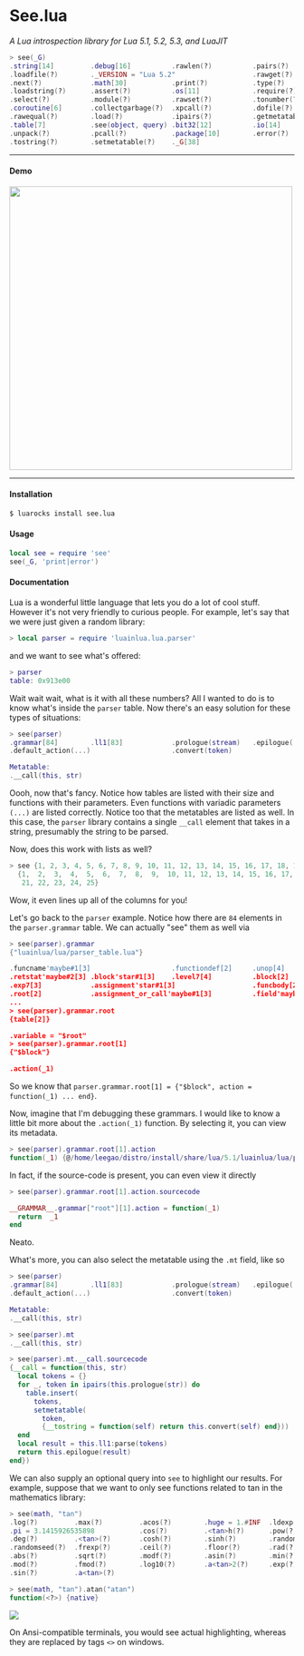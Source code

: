 # See.lua 

*A Lua introspection library for Lua 5.1, 5.2, 5.3, and LuaJIT*

```lua
> see(_G)
.string[14]         .debug[16]          .rawlen(?)          .pairs(?)
.loadfile(?)        ._VERSION = "Lua 5.2"                   .rawget(?)
.next(?)            .math[30]           .print(?)           .type(?)
.loadstring(?)      .assert(?)          .os[11]             .require(?)
.select(?)          .module(?)          .rawset(?)          .tonumber(?)
.coroutine[6]       .collectgarbage(?)  .xpcall(?)          .dofile(?)
.rawequal(?)        .load(?)            .ipairs(?)          .getmetatable(?)
.table[7]           .see(object, query) .bit32[12]          .io[14]
.unpack(?)          .pcall(?)           .package[10]        .error(?)
.tostring(?)        .setmetatable(?)    ._G[38]
```

------------------------------------------------------------------------
#### Demo

<p>
<a href='https://asciinema.org/a/6ny1px38azbo3sk76c71oi8th' align=center>
<img width=500 src='https://asciinema.org/a/6ny1px38azbo3sk76c71oi8th.png'/>
</a>
</p>

------------------------------------------------------------------------

#### Installation

```bash
$ luarocks install see.lua
```

#### Usage

```lua
local see = require 'see'
see(_G, 'print|error')
```

#### Documentation

Lua is a wonderful little language that lets you do a lot of cool stuff. However it's not very friendly to curious
people. For example, let's say that we were just given a random library:

```lua
> local parser = require 'luainlua.lua.parser'
```

and we want to see what's offered:

```lua
> parser
table: 0x913e00
```

Wait wait wait, what is it with all these numbers? All I wanted to do is to know what's inside the `parser` table. 
Now there's an easy solution for these types of situations:

```lua
> see(parser)
.grammar[84]        .ll1[83]            .prologue(stream)   .epilogue(...)
.default_action(...)                    .convert(token)

Metatable:
.__call(this, str)
```

Oooh, now that's fancy. Notice how tables are listed with their size and functions with their parameters. 
Even functions with variadic parameters `(...)` are listed correctly. Notice too that the metatables 
are listed as well. In this case, the `parser` library contains a single `__call` element that takes in a string,
presumably the string to be parsed.

Now, does this work with lists as well?

```lua
> see {1, 2, 3, 4, 5, 6, 7, 8, 9, 10, 11, 12, 13, 14, 15, 16, 17, 18, 19, 20, 21, 22, 23, 24, 25}
  {1,  2,  3,  4,  5,  6,  7,  8,  9,  10, 11, 12, 13, 14, 15, 16, 17, 18, 19, 20,
   21, 22, 23, 24, 25}
```

Wow, it even lines up all of the columns for you!

Let's go back to the `parser` example. Notice how there are `84` elements in the `parser.grammar` table. We can
actually "see" them as well via

```lua
> see(parser).grammar
{"luainlua/lua/parser_table.lua"}

.funcname'maybe#1[3]                    .functiondef[2]     .unop[4]
.retstat'maybe#2[3] .block'star#1[3]    .level7[4]          .block[2]
.exp7[3]            .assignment'star#1[3]                   .funcbody[2]
.root[2]            .assignment_or_call'maybe#1[3]          .field'maybe#3[3]
...
> see(parser).grammar.root
{table[2]}

.variable = "$root"
> see(parser).grammar.root[1]
{"$block"}

.action(_1)
```

So we know that `parser.grammar.root[1] = {"$block", action = function(_1) ... end}`.

Now, imagine that I'm debugging these grammars. I would like to know a little bit more about the
`.action(_1)` function. By selecting it, you can view its metadata.

```lua
> see(parser).grammar.root[1].action
function(_1) {@/home/leegao/distro/install/share/lua/5.1/luainlua/lua/parser.lua 421:423}
```

In fact, if the source-code is present, you can even view it directly

```lua
> see(parser).grammar.root[1].action.sourcecode

__GRAMMAR__.grammar["root"][1].action = function(_1)
  return  _1
end
```

Neato.

What's more, you can also select the metatable using the `.mt` field, like so

```lua
> see(parser)
.grammar[84]        .ll1[83]            .prologue(stream)   .epilogue(...)
.default_action(...)                    .convert(token)

Metatable:
.__call(this, str)

> see(parser).mt
.__call(this, str)

> see(parser).mt.__call.sourcecode
{__call = function(this, str)
  local tokens = {}
  for _, token in ipairs(this.prologue(str)) do
    table.insert(
      tokens,
      setmetatable(
        token,
        {__tostring = function(self) return this.convert(self) end}))
  end
  local result = this.ll1:parse(tokens)
  return this.epilogue(result)
end})
```

We can also supply an optional query into `see` to highlight our results. 
For example, suppose that we want to only see functions related to tan in the mathematics library:

```lua
> see(math, "tan")
.log(?)         .max(?)         .acos(?)        .huge = 1.#INF  .ldexp(?)
.pi = 3.1415926535898           .cos(?)         .<tan>h(?)      .pow(?)
.deg(?)         .<tan>(?)       .cosh(?)        .sinh(?)        .random(?)
.randomseed(?)  .frexp(?)       .ceil(?)        .floor(?)       .rad(?)
.abs(?)         .sqrt(?)        .modf(?)        .asin(?)        .min(?)
.mod(?)         .fmod(?)        .log10(?)       .a<tan>2(?)     .exp(?)
.sin(?)         .a<tan>(?)

> see(math, "tan").atan("atan")
function(<?>) {native}
```

<p><img src='http://i.imgur.com/rGHHLFy.png' align=center/></p>

On Ansi-compatible terminals, you would see actual highlighting, whereas they are replaced by
tags `<>` on windows.